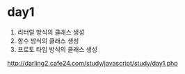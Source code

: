 <h1>day1</h1>

1) 리터럴 방식의 클래스 생성
2) 함수 방식의 클래스 생성
3) 프로토 타입 방식의 클래스 생성

http://darling2.cafe24.com/study/javascript/study/day1.php